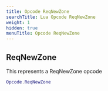 ```yaml
---
title: Opcode ReqNewZone
searchTitle: Lua Opcode ReqNewZone
weight: 1
hidden: true
menuTitle: Opcode ReqNewZone
---
```

## ReqNewZone

This represents a ReqNewZone opcode
```lua
Opcode.ReqNewZone
```
